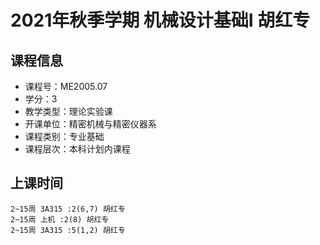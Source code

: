 # 2021年秋季学期 机械设计基础I 胡红专






## 课程信息

- 课程号：ME2005.07
- 学分：3
- 教学类型：理论实验课
- 开课单位：精密机械与精密仪器系
- 课程类别：专业基础
- 课程层次：本科计划内课程

## 上课时间

```
2~15周 3A315 :2(6,7) 胡红专
2~15周 上机 :2(8) 胡红专
2~15周 3A315 :5(1,2) 胡红专
```

